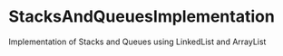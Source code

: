 # StacksAndQueuesImplementation
Implementation of Stacks and Queues using LinkedList and ArrayList 
